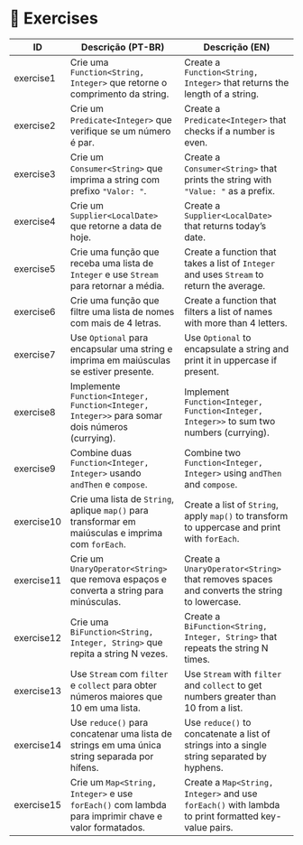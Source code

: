 # 🧪 Exercises

| ID         | Descrição (PT-BR)                                                                                   | Descrição (EN)                                                                                      |
| ---------- | --------------------------------------------------------------------------------------------------- | --------------------------------------------------------------------------------------------------- |
| exercise1  | Crie uma `Function<String, Integer>` que retorne o comprimento da string.                           | Create a `Function<String, Integer>` that returns the length of a string.                           |
| exercise2  | Crie um `Predicate<Integer>` que verifique se um número é par.                                      | Create a `Predicate<Integer>` that checks if a number is even.                                      |
| exercise3  | Crie um `Consumer<String>` que imprima a string com prefixo `"Valor: "`.                            | Create a `Consumer<String>` that prints the string with `"Value: "` as a prefix.                    |
| exercise4  | Crie um `Supplier<LocalDate>` que retorne a data de hoje.                                           | Create a `Supplier<LocalDate>` that returns today’s date.                                           |
| exercise5  | Crie uma função que receba uma lista de `Integer` e use `Stream` para retornar a média.             | Create a function that takes a list of `Integer` and uses `Stream` to return the average.           |
| exercise6  | Crie uma função que filtre uma lista de nomes com mais de 4 letras.                                 | Create a function that filters a list of names with more than 4 letters.                            |
| exercise7  | Use `Optional` para encapsular uma string e imprima em maiúsculas se estiver presente.              | Use `Optional` to encapsulate a string and print it in uppercase if present.                        |
| exercise8  | Implemente `Function<Integer, Function<Integer, Integer>>` para somar dois números (currying).      | Implement `Function<Integer, Function<Integer, Integer>>` to sum two numbers (currying).            |
| exercise9  | Combine duas `Function<Integer, Integer>` usando `andThen` e `compose`.                             | Combine two `Function<Integer, Integer>` using `andThen` and `compose`.                             |
| exercise10 | Crie uma lista de `String`, aplique `map()` para transformar em maiúsculas e imprima com `forEach`. | Create a list of `String`, apply `map()` to transform to uppercase and print with `forEach`.        |
| exercise11 | Crie um `UnaryOperator<String>` que remova espaços e converta a string para minúsculas.             | Create a `UnaryOperator<String>` that removes spaces and converts the string to lowercase.          |
| exercise12 | Crie uma `BiFunction<String, Integer, String>` que repita a string N vezes.                         | Create a `BiFunction<String, Integer, String>` that repeats the string N times.                     |
| exercise13 | Use `Stream` com `filter` e `collect` para obter números maiores que 10 em uma lista.               | Use `Stream` with `filter` and `collect` to get numbers greater than 10 from a list.                |
| exercise14 | Use `reduce()` para concatenar uma lista de strings em uma única string separada por hífens.        | Use `reduce()` to concatenate a list of strings into a single string separated by hyphens.          |
| exercise15 | Crie um `Map<String, Integer>` e use `forEach()` com lambda para imprimir chave e valor formatados. | Create a `Map<String, Integer>` and use `forEach()` with lambda to print formatted key-value pairs. |

